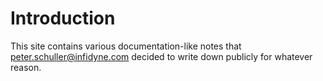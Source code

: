 # Introduction

This site contains various documentation-like notes that <peter.schuller@infidyne.com>
decided to write down publicly for whatever reason.
